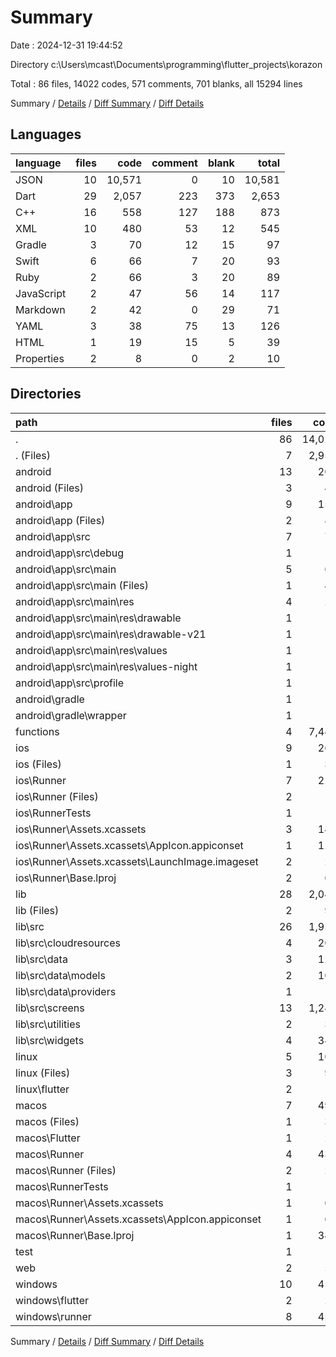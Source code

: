 # Summary

Date : 2024-12-31 19:44:52

Directory c:\\Users\\mcast\\Documents\\programming\\flutter_projects\\korazon

Total : 86 files,  14022 codes, 571 comments, 701 blanks, all 15294 lines

Summary / [Details](details.md) / [Diff Summary](diff.md) / [Diff Details](diff-details.md)

## Languages
| language | files | code | comment | blank | total |
| :--- | ---: | ---: | ---: | ---: | ---: |
| JSON | 10 | 10,571 | 0 | 10 | 10,581 |
| Dart | 29 | 2,057 | 223 | 373 | 2,653 |
| C++ | 16 | 558 | 127 | 188 | 873 |
| XML | 10 | 480 | 53 | 12 | 545 |
| Gradle | 3 | 70 | 12 | 15 | 97 |
| Swift | 6 | 66 | 7 | 20 | 93 |
| Ruby | 2 | 66 | 3 | 20 | 89 |
| JavaScript | 2 | 47 | 56 | 14 | 117 |
| Markdown | 2 | 42 | 0 | 29 | 71 |
| YAML | 3 | 38 | 75 | 13 | 126 |
| HTML | 1 | 19 | 15 | 5 | 39 |
| Properties | 2 | 8 | 0 | 2 | 10 |

## Directories
| path | files | code | comment | blank | total |
| :--- | ---: | ---: | ---: | ---: | ---: |
| . | 86 | 14,022 | 571 | 701 | 15,294 |
| . (Files) | 7 | 2,950 | 75 | 43 | 3,068 |
| android | 13 | 205 | 63 | 27 | 295 |
| android (Files) | 3 | 41 | 2 | 9 | 52 |
| android\\app | 9 | 159 | 61 | 17 | 237 |
| android\\app (Files) | 2 | 86 | 10 | 8 | 104 |
| android\\app\\src | 7 | 73 | 51 | 9 | 133 |
| android\\app\\src\\debug | 1 | 3 | 4 | 1 | 8 |
| android\\app\\src\\main | 5 | 67 | 43 | 7 | 117 |
| android\\app\\src\\main (Files) | 1 | 41 | 11 | 1 | 53 |
| android\\app\\src\\main\\res | 4 | 26 | 32 | 6 | 64 |
| android\\app\\src\\main\\res\\drawable | 1 | 4 | 7 | 2 | 13 |
| android\\app\\src\\main\\res\\drawable-v21 | 1 | 4 | 7 | 2 | 13 |
| android\\app\\src\\main\\res\\values | 1 | 9 | 9 | 1 | 19 |
| android\\app\\src\\main\\res\\values-night | 1 | 9 | 9 | 1 | 19 |
| android\\app\\src\\profile | 1 | 3 | 4 | 1 | 8 |
| android\\gradle | 1 | 5 | 0 | 1 | 6 |
| android\\gradle\\wrapper | 1 | 5 | 0 | 1 | 6 |
| functions | 4 | 7,443 | 56 | 16 | 7,515 |
| ios | 9 | 265 | 6 | 23 | 294 |
| ios (Files) | 1 | 33 | 2 | 10 | 45 |
| ios\\Runner | 7 | 225 | 2 | 9 | 236 |
| ios\\Runner (Files) | 2 | 13 | 0 | 3 | 16 |
| ios\\RunnerTests | 1 | 7 | 2 | 4 | 13 |
| ios\\Runner\\Assets.xcassets | 3 | 148 | 0 | 4 | 152 |
| ios\\Runner\\Assets.xcassets\\AppIcon.appiconset | 1 | 122 | 0 | 1 | 123 |
| ios\\Runner\\Assets.xcassets\\LaunchImage.imageset | 2 | 26 | 0 | 3 | 29 |
| ios\\Runner\\Base.lproj | 2 | 64 | 2 | 2 | 68 |
| lib | 28 | 2,043 | 213 | 366 | 2,622 |
| lib (Files) | 2 | 93 | 18 | 12 | 123 |
| lib\\src | 26 | 1,950 | 195 | 354 | 2,499 |
| lib\\src\\cloudresources | 4 | 204 | 20 | 47 | 271 |
| lib\\src\\data | 3 | 121 | 15 | 20 | 156 |
| lib\\src\\data\\models | 2 | 102 | 3 | 14 | 119 |
| lib\\src\\data\\providers | 1 | 19 | 12 | 6 | 37 |
| lib\\src\\screens | 13 | 1,244 | 58 | 229 | 1,531 |
| lib\\src\\utilities | 2 | 36 | 1 | 6 | 43 |
| lib\\src\\widgets | 4 | 345 | 101 | 52 | 498 |
| linux | 5 | 106 | 33 | 44 | 183 |
| linux (Files) | 3 | 94 | 24 | 33 | 151 |
| linux\\flutter | 2 | 12 | 9 | 11 | 32 |
| macos | 7 | 491 | 6 | 26 | 523 |
| macos (Files) | 1 | 33 | 1 | 10 | 44 |
| macos\\Flutter | 1 | 20 | 3 | 4 | 27 |
| macos\\Runner | 4 | 431 | 0 | 8 | 439 |
| macos\\Runner (Files) | 2 | 20 | 0 | 6 | 26 |
| macos\\RunnerTests | 1 | 7 | 2 | 4 | 13 |
| macos\\Runner\\Assets.xcassets | 1 | 68 | 0 | 1 | 69 |
| macos\\Runner\\Assets.xcassets\\AppIcon.appiconset | 1 | 68 | 0 | 1 | 69 |
| macos\\Runner\\Base.lproj | 1 | 343 | 0 | 1 | 344 |
| test | 1 | 14 | 10 | 7 | 31 |
| web | 2 | 54 | 15 | 6 | 75 |
| windows | 10 | 451 | 94 | 143 | 688 |
| windows\\flutter | 2 | 23 | 9 | 11 | 43 |
| windows\\runner | 8 | 428 | 85 | 132 | 645 |

Summary / [Details](details.md) / [Diff Summary](diff.md) / [Diff Details](diff-details.md)